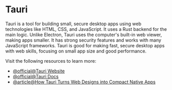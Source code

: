 # Tauri

Tauri is a tool for building small, secure desktop apps using web technologies like HTML, CSS, and JavaScript. It uses a Rust backend for the main logic. Unlike Electron, Tauri uses the computer's built-in web viewer, making apps smaller. It has strong security features and works with many JavaScript frameworks. Tauri is good for making fast, secure desktop apps with web skills, focusing on small app size and good performance.

Visit the following resources to learn more:

- [@official@Tauri Website](https://tauri.app/)
- [@official@Tauri Docs](https://tauri.app/v1/guides/)
- [@article@How Tauri Turns Web Designs into Compact Native Apps](https://thenewstack.io/how-tauri-turns-web-designs-into-compact-native-apps/)
